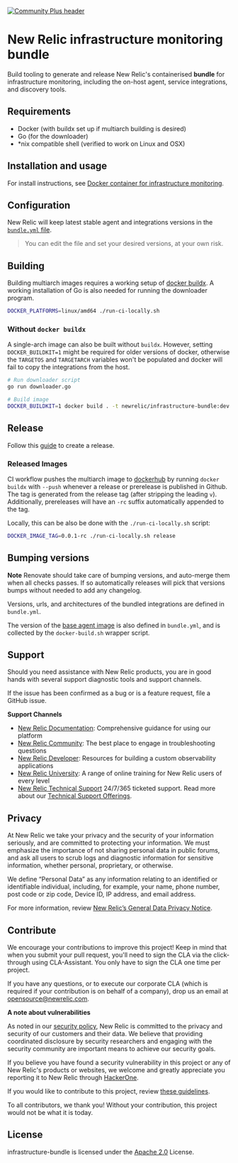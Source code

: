 
[![Community Plus header](https://github.com/newrelic/opensource-website/raw/master/src/images/categories/Community_Plus.png)](https://opensource.newrelic.com/oss-category/#community-plus)

# New Relic infrastructure monitoring bundle

Build tooling to generate and release New Relic's containerised **bundle** for infrastructure monitoring, including the on-host agent, service integrations, and discovery tools.

## Requirements

- Docker (with buildx set up if multiarch building is desired)
- Go (for the downloader)
- *nix compatible shell (verified to work on Linux and OSX)

## Installation and usage

For install instructions, see [Docker container for infrastructure monitoring](https://docs.newrelic.com/docs/infrastructure/install-infrastructure-agent/linux-installation/docker-container-infrastructure-monitoring).

## Configuration

New Relic will keep latest stable agent and integrations versions in the [`bundle.yml` file](https://github.com/newrelic/infrastructure-bundle/blob/master/bundle.yml).

> You can edit the file and set your desired versions, at your own risk.

## Building

Building multiarch images requires a working setup of [docker buildx](https://docs.docker.com/buildx/working-with-buildx/).
A working installation of Go is also needed for running the downloader program.

```bash
DOCKER_PLATFORMS=linux/amd64 ./run-ci-locally.sh
```

### Without `docker buildx`

A single-arch image can also be built without `buildx`. However, setting `DOCKER_BUILDKIT=1` might be required for older versions of docker, otherwise the `TARGETOS` and `TARGETARCH` variables won't be populated and docker will fail to copy the integrations from the host.

```bash
# Run downloader script
go run downloader.go

# Build image
DOCKER_BUILDKIT=1 docker build . -t newrelic/infrastructure-bundle:dev
```

## Release

Follow this [guide](https://github.com/newrelic/coreint-automation/blob/main/docs/release_runbook.md) to create a release.

### Released Images
CI workflow pushes the multiarch image to [dockerhub](https://hub.docker.com/repository/docker/newrelic/infrastructure-bundle/tags) by running `docker buildx` with `--push` whenever a release or prerelease is published in Github. The tag is generated from the release tag (after stripping the leading `v`). Additionally, prereleases will have an `-rc` suffix automatically appended to the tag.

Locally, this can be also be done with the `./run-ci-locally.sh` script:

```bash
DOCKER_IMAGE_TAG=0.0.1-rc ./run-ci-locally.sh release
```


## Bumping versions

**Note** Renovate should take care of bumping versions, and auto-merge them when all checks passes. If so automatically releases will pick that versions bumps without needed to add any changelog.

Versions, urls, and architectures of the bundled integrations are defined in `bundle.yml`.

The version of the [base agent image](https://hub.docker.com/repository/docker/newrelic/infrastructure/tags) is also defined in `bundle.yml`, and is collected by the `docker-build.sh` wrapper script.

## Support

Should you need assistance with New Relic products, you are in good hands with several support diagnostic tools and support channels.

If the issue has been confirmed as a bug or is a feature request, file a GitHub issue.

**Support Channels**

* [New Relic Documentation](https://docs.newrelic.com): Comprehensive guidance for using our platform
* [New Relic Community](https://discuss.newrelic.com/c/support-products-agents/new-relic-infrastructure): The best place to engage in troubleshooting questions
* [New Relic Developer](https://developer.newrelic.com/): Resources for building a custom observability applications
* [New Relic University](https://learn.newrelic.com/): A range of online training for New Relic users of every level
* [New Relic Technical Support](https://support.newrelic.com/) 24/7/365 ticketed support. Read more about our [Technical Support Offerings](https://docs.newrelic.com/docs/licenses/license-information/general-usage-licenses/support-plan).

## Privacy

At New Relic we take your privacy and the security of your information seriously, and are committed to protecting your information. We must emphasize the importance of not sharing personal data in public forums, and ask all users to scrub logs and diagnostic information for sensitive information, whether personal, proprietary, or otherwise.

We define “Personal Data” as any information relating to an identified or identifiable individual, including, for example, your name, phone number, post code or zip code, Device ID, IP address, and email address.

For more information, review [New Relic’s General Data Privacy Notice](https://newrelic.com/termsandconditions/privacy).

## Contribute

We encourage your contributions to improve this project! Keep in mind that when you submit your pull request, you'll need to sign the CLA via the click-through using CLA-Assistant. You only have to sign the CLA one time per project.

If you have any questions, or to execute our corporate CLA (which is required if your contribution is on behalf of a company), drop us an email at opensource@newrelic.com.

**A note about vulnerabilities**

As noted in our [security policy](../../security/policy), New Relic is committed to the privacy and security of our customers and their data. We believe that providing coordinated disclosure by security researchers and engaging with the security community are important means to achieve our security goals.

If you believe you have found a security vulnerability in this project or any of New Relic's products or websites, we welcome and greatly appreciate you reporting it to New Relic through [HackerOne](https://hackerone.com/newrelic).

If you would like to contribute to this project, review [these guidelines](./CONTRIBUTING.md).

To all contributors, we thank you!  Without your contribution, this project would not be what it is today.

## License

infrastructure-bundle is licensed under the [Apache 2.0](http://apache.org/licenses/LICENSE-2.0.txt) License.
